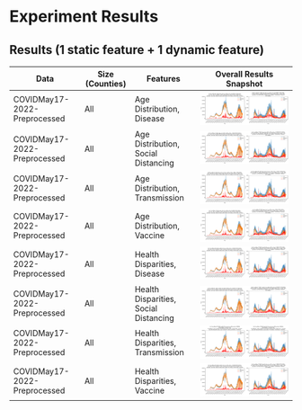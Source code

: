  
# Experiment Results

## Results (1 static feature + 1 dynamic feature)
| Data | Size (Counties)| Features |        Overall Results Snapshot       | 
|---------|----------------|----|-------------------------------------------------------|
|   COVIDMay17-2022-Preprocessed | All | Age Distribution, Disease | ![](images/COVIDJuly20201CovidMay17-2022_Age_Disease_AllCounties.png) |
|   COVIDMay17-2022-Preprocessed | All | Age Distribution, Social Distancing | ![](images/COVIDJuly20201CovidMay17-2022_Age_SocialDist_AllCounties.png) |
|   COVIDMay17-2022-Preprocessed | All | Age Distribution, Transmission | ![](images/COVIDJuly20201CovidMay17-2022_Age_Transmission_AllCounties.png) |
|   COVIDMay17-2022-Preprocessed | All | Age Distribution, Vaccine | ![](images/COVIDJuly20201CovidMay17-2022_Age_Vaccine_AllCounties.png) |      
|   COVIDMay17-2022-Preprocessed | All | Health Disparities, Disease | ![](images/COVIDJuly20201CovidMay17-2022_Health_Disease_AllCounties.png) |   
|   COVIDMay17-2022-Preprocessed | All | Health Disparities, Social Distancing | ![](images/COVIDJuly20201CovidMay17-2022_Health_SocialDist_AllCounties.png) | 
|   COVIDMay17-2022-Preprocessed | All | Health Disparities, Transmission | ![](images/COVIDJuly20201CovidMay17-2022_Health_Transmission_AllCounties.png) |   
|   COVIDMay17-2022-Preprocessed | All | Health Disparities, Vaccine | ![](images/COVIDJuly20201CovidMay17-2022_Health_Vaccine_AllCounties.png) |   
